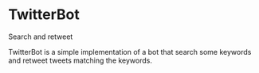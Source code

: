 # TwitterBot
Search and retweet

TwitterBot is a simple implementation of a bot that search some keywords and retweet tweets matching the keywords.
